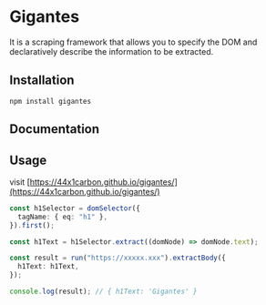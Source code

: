 # Gigantes

It is a scraping framework that allows you to specify the DOM and declaratively describe the information to be extracted.

## Installation

```
npm install gigantes
```

## Documentation

## Usage

visit [https://44x1carbon.github.io/gigantes/](https://44x1carbon.github.io/gigantes/)

```typescript
const h1Selector = domSelector({
  tagName: { eq: "h1" },
}).first();

const h1Text = h1Selector.extract((domNode) => domNode.text);

const result = run("https://xxxxx.xxx").extractBody({
  h1Text: h1Text,
});

console.log(result); // { h1Text: 'Gigantes' }
```
